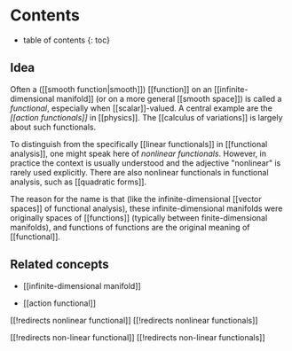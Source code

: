 
# Contents
* table of contents
{: toc}

## Idea

Often a ([[smooth function|smooth]]) [[function]] on an [[infinite-dimensional manifold]] (or on a more general [[smooth space]]) is called a _functional_, especially when [[scalar]]-valued. A central example are the _[[action functionals]]_ in [[physics]]. The [[calculus of variations]] is largely about such functionals.

To distinguish from the specifically [[linear functionals]] in [[functional analysis]], one might speak here of _nonlinear functionals_. However, in practice the context is usually understood and the adjective "nonlinear" is rarely used explicitly.  There are also nonlinear functionals in functional analysis, such as [[quadratic forms]].

The reason for the name is that (like the infinite-dimensional [[vector spaces]] of functional analysis), these infinite-dimensional manifolds were originally spaces of [[functions]] (typically between finite-dimensional manifolds), and functions of functions are the original meaning of [[functional]].


## Related concepts

* [[infinite-dimensional manifold]]

* [[action functional]]


[[!redirects nonlinear functional]]
[[!redirects nonlinear functionals]]

[[!redirects non-linear functional]]
[[!redirects non-linear functionals]]
